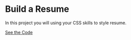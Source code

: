 # Build a Resume

In this project you will using your CSS skills to style resume.



[See the Code]()